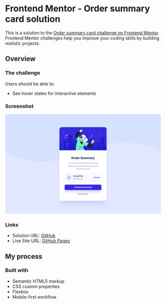 # Frontend Mentor - Order summary card solution

This is a solution to the [Order summary card challenge on Frontend Mentor](https://www.frontendmentor.io/challenges/order-summary-component-QlPmajDUj). Frontend Mentor challenges help you improve your coding skills by building realistic projects. 

## Overview

### The challenge

Users should be able to:

- See hover states for interactive elements

### Screenshot

![](./preview.png)

### Links

- Solution URL: [GitHub](https://github.com/rradiohysteria/order-summary-component)
- Live Site URL: [GitHub Pages](https://rradiohysteria.github.io/order-summary-component/)

## My process

### Built with

- Semantic HTML5 markup
- CSS custom properties
- Flexbox
- Mobile-first workflow
